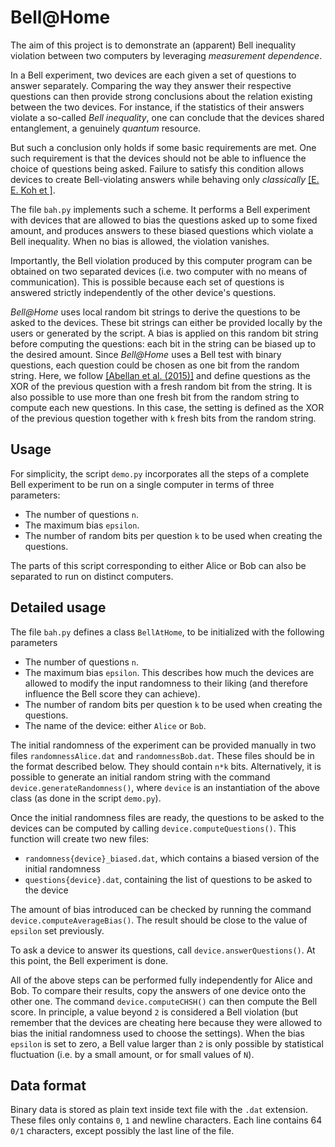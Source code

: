 Bell@Home
===========

The aim of this project is to demonstrate an (apparent) Bell inequality violation between two computers by leveraging *measurement dependence*.

In a Bell experiment, two devices are each given a set of questions to answer separately. Comparing the way they answer their respective questions can then provide strong conclusions about the relation existing between the two devices. For instance, if the statistics of their answers violate a so-called *Bell inequality*, one can conclude that the devices shared entanglement, a genuinely *quantum* resource.

But such a conclusion only holds if some basic requirements are met. One such requirement is that the devices should not be able to influence the choice of questions being asked. Failure to satisfy this condition allows devices to create Bell-violating answers while behaving only *classically* [[E. E. Koh et ]](https://doi.org/10.1103/PhysRevLett.109.160404).

The file `bah.py` implements such a scheme. It performs a Bell experiment with devices that are allowed to bias the questions asked up to some fixed amount, and produces answers to these biased questions which violate a Bell inequality. When no bias is allowed, the violation vanishes.

Importantly, the Bell violation produced by this computer program can be obtained on two separated devices (i.e. two computer with no means of communication). This is possible because each set of questions is answered strictly independently of the other device's questions.

*Bell@Home* uses local random bit strings to derive the questions to be asked to the devices. These bit strings can either be provided locally by the users or generated by the script. A bias is applied on this random bit string before computing the questions: each bit in the string can be biased up to the desired amount. Since *Bell@Home* uses a Bell test with binary questions, each question could be chosen as one bit from the random string. Here, we follow [[Abellan et al. (2015)]](https://doi.org/10.1103/PhysRevLett.115.250403) and define questions as the XOR of the previous question with a fresh random bit from the string. It is also possible to use more than one fresh bit from the random string to compute each new questions. In this case, the setting is defined as the XOR of the previous question together with `k` fresh bits from the random string.


Usage
-----

For simplicity, the script `demo.py` incorporates all the steps of a complete Bell experiment to be run on a single computer in terms of three parameters:

- The number of questions `n`.
- The maximum bias `epsilon`.
- The number of random bits per question `k` to be used when creating the questions.

The parts of this script corresponding to either Alice or Bob can also be separated to run on distinct computers.


Detailed usage
-----

The file `bah.py` defines a class `BellAtHome`, to be initialized with the following parameters

- The number of questions `n`.
- The maximum bias `epsilon`. This describes how much the devices are allowed to modify the input randomness to their liking (and therefore influence the Bell score they can achieve).
- The number of random bits per question `k` to be used when creating the questions.
- The name of the device: either `Alice` or `Bob`.

The initial randomness of the experiment can be provided manually in two files `randomnessAlice.dat` and `randomnessBob.dat`. These files should be in the format described below. They should contain `n*k` bits. Alternatively, it is possible to generate an initial random string with the command `device.generateRandomness()`, where `device` is an instantiation of the above class (as done in the script `demo.py`).

Once the initial randomness files are ready, the questions to be asked to the devices can be computed by calling `device.computeQuestions()`. This function will create two new files:

- `randomness{device}_biased.dat`, which contains a biased version of the initial randomness
- `questions{device}.dat`, containing the list of questions to be asked to the device

The amount of bias introduced can be checked by running the command `device.computeAverageBias()`. The result should be close to the value of `epsilon` set previously.

To ask a device to answer its questions, call `device.answerQuestions()`. At this point, the Bell experiment is done.

All of the above steps can be performed fully independently for Alice and Bob. To compare their results, copy the answers of one device onto the other one. The command `device.computeCHSH()` can then compute the Bell score. In principle, a value beyond `2` is considered a Bell violation (but remember that the devices are cheating here because they were allowed to bias the initial randomness used to choose the settings). When the bias `epsilon` is set to zero, a Bell value larger than `2` is only possible by statistical fluctuation (i.e. by a small amount, or for small values of `N`).


Data format
-----------
Binary data is stored as plain text inside text file with the `.dat` extension. These files only contains `0`, `1` and newline characters. Each line contains 64 `0/1` characters, except possibly the last line of the file.
